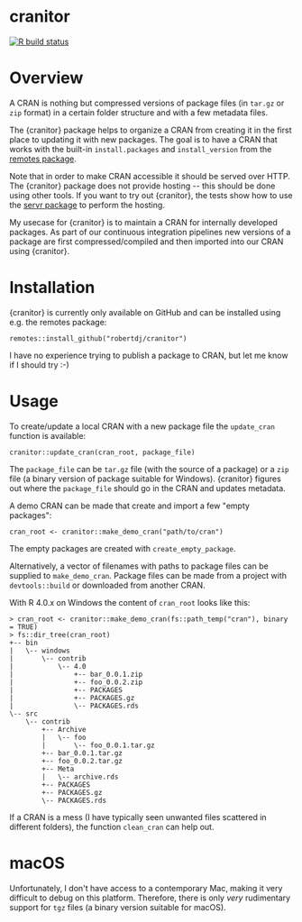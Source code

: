 cranitor
========

<!-- badges: start -->
[![R build status](https://github.com/robertdj/cranitor/workflows/R-CMD-check/badge.svg)](https://github.com/robertdj/cranitor/actions)
<!-- badges: end -->


# Overview

A CRAN is nothing but compressed versions of package files (in `tar.gz` or `zip` format) in a certain folder structure and with a few metadata files.

The {cranitor} package helps to organize a CRAN from creating it in the first place to updating it with new packages.
The goal is to have a CRAN that works with the built-in `install.packages` and `install_version` from the [remotes package](https://github.com/r-lib/remotes).

Note that in order to make CRAN accessible it should be served over HTTP. 
The {cranitor} package does not provide hosting -- this should be done using other tools.
If you want to try out {cranitor}, the tests show how to use the [servr package](https://github.com/yihui/servr) to perform the hosting.

My usecase for {cranitor} is to maintain a CRAN for internally developed packages. 
As part of our continuous integration pipelines new versions of a package are first compressed/compiled and then imported into our CRAN using {cranitor}.


# Installation

{cranitor} is currently only available on GitHub and can be installed using e.g. the remotes package:

```
remotes::install_github("robertdj/cranitor")
```

I have no experience trying to publish a package to CRAN, but let me know if I should try :-)


# Usage

To create/update a local CRAN with a new package file the `update_cran` function is available:

```
cranitor::update_cran(cran_root, package_file)
```

The `package_file` can be `tar.gz` file (with the source of a package) or a `zip` file (a binary version of package suitable for Windows).
{cranitor} figures out where the `package_file` should go in the CRAN and updates metadata.

A demo CRAN can be made that create and import a few "empty packages":

```
cran_root <- cranitor::make_demo_cran("path/to/cran")
```

The empty packages are created with `create_empty_package`.

Alternatively, a vector of filenames with paths to package files can be supplied to `make_demo_cran`.
Package files can be made from a project with `devtools::build` or downloaded from another CRAN.

With R 4.0.x on Windows the content of `cran_root` looks like this:

```
> cran_root <- cranitor::make_demo_cran(fs::path_temp("cran"), binary = TRUE)
> fs::dir_tree(cran_root)
+-- bin
|   \-- windows
|       \-- contrib
|           \-- 4.0
|               +-- bar_0.0.1.zip
|               +-- foo_0.0.2.zip
|               +-- PACKAGES
|               +-- PACKAGES.gz
|               \-- PACKAGES.rds
\-- src
    \-- contrib
        +-- Archive
        |   \-- foo
        |       \-- foo_0.0.1.tar.gz
        +-- bar_0.0.1.tar.gz
        +-- foo_0.0.2.tar.gz
        +-- Meta
        |   \-- archive.rds
        +-- PACKAGES
        +-- PACKAGES.gz
        \-- PACKAGES.rds
```

If a CRAN is a mess (I have typically seen unwanted files scattered in different folders), the function `clean_cran` can help out.


# macOS

Unfortunately, I don't have access to a contemporary Mac, making it very difficult to debug on this platform.
Therefore, there is only *very* rudimentary support for `tgz` files (a binary version suitable for macOS).

